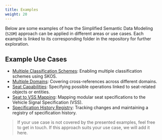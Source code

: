 ```yaml
---
title: Examples
weight: 20
---
```


Below are some examples of how the Simplified Semantic Data Modeling (`S2DM`) approach can be applied in different areas or use cases. Each example is linked to its corresponding folder in the repository for further exploration.

## Example Use Cases

- [Multiple Classification Schemes](https://github.com/COVESA/s2dm/tree/main/examples/multiple-classification-schemes): Enabling multiple classification schemes using SKOS.
- [Multiple Domains](https://github.com/COVESA/s2dm/tree/main/examples/multiple-domains): Covering cross-references across different domains.
- [Seat Capabilities](https://github.com/COVESA/s2dm/tree/main/examples/seat-capabilities): Specifying possible operations linked to seat-related objects or entities.
- [Seat to VSS Mapping](https://github.com/COVESA/s2dm/tree/main/examples/seat-to-vspec): Mapping modular seat specifications to the Vehicle Signal Specification (VSS).
- [Specification History Registry](https://github.com/COVESA/s2dm/tree/main/examples/spec-history-registry): Tracking changes and maintaining a registry of specification history.

> If your use case is not covered by the presented examples, feel free to get in touch. If this approach suits your use case, we will add it here.

